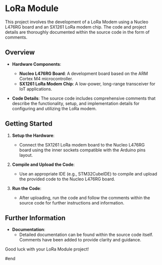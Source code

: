 # LoRa Module

This project involves the development of a LoRa Modem using a Nucleo L476RG board and an SX1261 LoRa modem chip. The code and project details are thoroughly documented within the source code in the form of comments.

## Overview

- **Hardware Components**:
  - **Nucleo L476RG Board**: A development board based on the ARM Cortex M4 microcontroller.
  - **SX1261 LoRa Modem Chip**: A low-power, long-range transceiver for IoT applications.

- **Code Details**:
  The source code includes comprehensive comments that describe the functionality, setup, and implementation details for configuring and utilizing the LoRa modem.

## Getting Started

1. **Setup the Hardware**:
   - Connect the SX1261 LoRa modem board to the Nucleo L476RG board using the inner sockets compatible with the Arduino pins layout.

2. **Compile and Upload the Code**:
   - Use an appropriate IDE (e.g., STM32CubeIDE) to compile and upload the provided code to the Nucleo L476RG board.

3. **Run the Code**:
   - After uploading, run the code and follow the comments within the source code for further instructions and information.

## Further Information

- **Documentation**:
  - Detailed documentation can be found within the source code itself. Comments have been added to provide clarity and guidance.

Good luck with your LoRa Module project!

#end